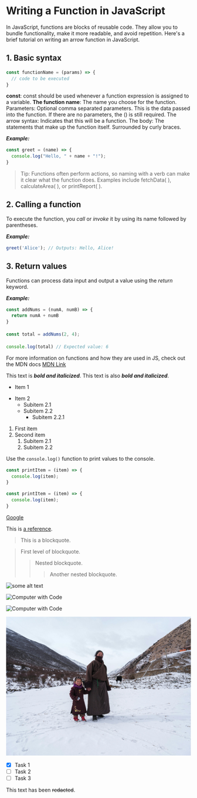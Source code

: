 # Writing a Function in JavaScript

In JavaScript, functions are blocks of reusable code. They allow you to bundle functionality, make it more readable, and avoid repetition. Here's a brief tutorial on writing an arrow function in JavaScript.

## 1. Basic syntax
```javascript
const functionName = (params) => {
  // code to be executed
}
```
**const**: const should be used whenever a function expression is assigned to a variable.
**The function name**: The name you choose for the function.
Parameters: Optional comma separated parameters. This is the data passed into the function. If there are no parameters, the () is still required.
The arrow syntax: Indicates that this will be a function.
The body: The statements that make up the function itself. Surrounded by curly braces.

___Example:___
```javascript
const greet = (name) => {
  console.log("Hello, " + name + "!");
}
```
> Tip: Functions often perform actions, so naming with a verb can make it clear what the function does. Examples include fetchData( ), calculateArea( ), or printReport( ). 

## 2. Calling a function

To execute the function, you *call* or *invoke* it by using its name followed by parentheses.

___Example:___
```javascript
greet('Alice'); // Outputs: Hello, Alice!
```
## 3. Return values

Functions can process data input and output a value using the *return* keyword.

___Example:___
```javascript
const addNums = (numA, numB) => {
  return numA + numB
}

const total = addNums(2, 4);

console.log(total) // Expected value: 6
```
For more information on functions and how they are used in JS, check out the MDN docs
[MDN Link](https://developer.mozilla.org/en-US/docs/Web/JavaScript/Guide/Functions)

This text is ***bold and italicized***. This text is also ___bold and italicized___.

+ Item 1
- Item 2
  * Subitem 2.1
  * Subitem 2.2
    * Subitem 2.2.1

1. First item
2. Second item
   1. Subitem 2.1
   2. Subitem 2.2

Use the `console.log()` function to print values to the console.

```javascript
const printItem = (item) => {
  console.log(item);
}
```
```javascript
const printItem = (item) => {
  console.log(item);
}
```

[Google](https://www.google.com)

This is [a reference][example].

[example]: http://www.example.com/

> This is a blockquote.

> First level of blockquote.
>> Nested blockquote.
>>> Another nested blockquote.

![some alt text](www.url_to_an_image.com/image)

![Computer with Code]()

![Computer with Code](/modular-curriculum-all-courses/intro-to-markdown-lab/exercise/assets/james-harrison-unsplash.jpg)






![Mother and daughter in winter clothes](./Assets/pexels-zeng-jinwen-679366437-20852606.jpg)

- [x] Task 1
- [ ] Task 2
- [ ] Task 3

This text has been ~~redacted~~. 
